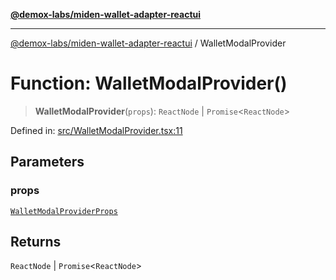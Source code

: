 [**@demox-labs/miden-wallet-adapter-reactui**](../README.md)

***

[@demox-labs/miden-wallet-adapter-reactui](../globals.md) / WalletModalProvider

# Function: WalletModalProvider()

> **WalletModalProvider**(`props`): `ReactNode` \| `Promise`\<`ReactNode`\>

Defined in: [src/WalletModalProvider.tsx:11](https://github.com/demox-labs/miden-wallet-adapter/blob/b95c3f0253c124739bfd0c3166e26c4b73cd6fc7/packages/ui/src/WalletModalProvider.tsx#L11)

## Parameters

### props

[`WalletModalProviderProps`](../interfaces/WalletModalProviderProps.md)

## Returns

`ReactNode` \| `Promise`\<`ReactNode`\>
